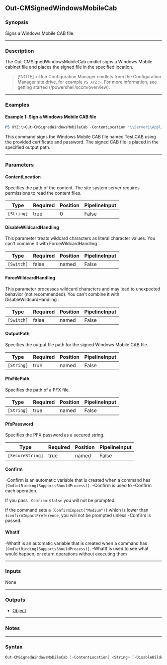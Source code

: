 Out-CMSignedWindowsMobileCab
----------------------------




### Synopsis
Signs a Windows Mobile CAB file.



---


### Description

The Out-CMSignedWindowsMobileCab cmdlet signs a Windows Mobile cabinet file and places the signed file in the specified location.



> [!NOTE] > Run Configuration Manager cmdlets from the Configuration Manager site drive, for example `PS XYZ:>`. For more information, see getting started (/powershell/sccm/overview).



---


### Examples
#### Example 1: Sign a Windows Mobile CAB file
```PowerShell
PS XYZ:\>Out-CMSignedWindowsMobileCab -ContentLocation "\\Server1\Applications\Cab\Test.CAB" -PfxFilePath "\\Server1\Applications\sign\sign3.pfx" -PfxPassword $SecureString -OutputPath "\\Server1\Applications\Cab\TestSigned.CAB"
```
This command signs the Windows Mobile CAB file named Test.CAB using the provided certificate and password. The signed CAB file is placed in the specified output path.


---


### Parameters
#### **ContentLocation**

Specifies the path of the content. The site system server requires permissions to read the content files.






|Type      |Required|Position|PipelineInput|
|----------|--------|--------|-------------|
|`[String]`|true    |0       |False        |



#### **DisableWildcardHandling**

This parameter treats wildcard characters as literal character values. You can't combine it with ForceWildcardHandling .






|Type      |Required|Position|PipelineInput|
|----------|--------|--------|-------------|
|`[Switch]`|false   |named   |False        |



#### **ForceWildcardHandling**

This parameter processes wildcard characters and may lead to unexpected behavior (not recommended). You can't combine it with DisableWildcardHandling .






|Type      |Required|Position|PipelineInput|
|----------|--------|--------|-------------|
|`[Switch]`|false   |named   |False        |



#### **OutputPath**

Specifies the output file path for the signed Windows Mobile CAB file.






|Type      |Required|Position|PipelineInput|
|----------|--------|--------|-------------|
|`[String]`|true    |named   |False        |



#### **PfxFilePath**

Specifies the path of a PFX file.






|Type      |Required|Position|PipelineInput|
|----------|--------|--------|-------------|
|`[String]`|true    |named   |False        |



#### **PfxPassword**

Specifies the PFX password as a secured string.






|Type            |Required|Position|PipelineInput|
|----------------|--------|--------|-------------|
|`[SecureString]`|true    |named   |False        |



#### **Confirm**
-Confirm is an automatic variable that is created when a command has ```[CmdletBinding(SupportsShouldProcess)]```.
-Confirm is used to -Confirm each operation.

If you pass ```-Confirm:$false``` you will not be prompted.


If the command sets a ```[ConfirmImpact("Medium")]``` which is lower than ```$confirmImpactPreference```, you will not be prompted unless -Confirm is passed.

#### **WhatIf**
-WhatIf is an automatic variable that is created when a command has ```[CmdletBinding(SupportsShouldProcess)]```.
-WhatIf is used to see what would happen, or return operations without executing them


---


### Inputs
None





---


### Outputs
* [Object](https://learn.microsoft.com/en-us/dotnet/api/System.Object)






---


### Notes




---


### Syntax
```PowerShell
Out-CMSignedWindowsMobileCab [-ContentLocation] <String> [-DisableWildcardHandling] [-ForceWildcardHandling] -OutputPath <String> -PfxFilePath <String> -PfxPassword <SecureString> [-Confirm] [-WhatIf] [<CommonParameters>]
```
